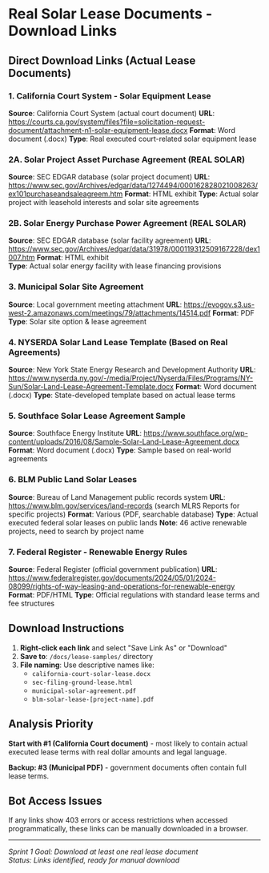 # Real Solar Lease Documents - Download Links

## Direct Download Links (Actual Lease Documents)

### 1. California Court System - Solar Equipment Lease
**Source**: California Court System (actual court document)
**URL**: https://courts.ca.gov/system/files?file=solicitation-request-document/attachment-n1-solar-equipment-lease.docx
**Format**: Word document (.docx)
**Type**: Real executed court-related solar equipment lease

### 2A. Solar Project Asset Purchase Agreement (REAL SOLAR)
**Source**: SEC EDGAR database (solar project document)
**URL**: https://www.sec.gov/Archives/edgar/data/1274494/000162828021008263/ex101purchaseandsaleagreem.htm
**Format**: HTML exhibit
**Type**: Actual solar project with leasehold interests and solar site agreements

### 2B. Solar Energy Purchase Power Agreement (REAL SOLAR)
**Source**: SEC EDGAR database (solar facility agreement)
**URL**: https://www.sec.gov/Archives/edgar/data/31978/000119312509167228/dex1007.htm
**Format**: HTML exhibit  
**Type**: Actual solar energy facility with lease financing provisions

### 3. Municipal Solar Site Agreement
**Source**: Local government meeting attachment
**URL**: https://evogov.s3.us-west-2.amazonaws.com/meetings/79/attachments/14514.pdf
**Format**: PDF
**Type**: Solar site option & lease agreement

### 4. NYSERDA Solar Land Lease Template (Based on Real Agreements)
**Source**: New York State Energy Research and Development Authority
**URL**: https://www.nyserda.ny.gov/-/media/Project/Nyserda/Files/Programs/NY-Sun/Solar-Land-Lease-Agreement-Template.docx
**Format**: Word document (.docx)
**Type**: State-developed template based on actual lease terms

### 5. Southface Solar Lease Agreement Sample
**Source**: Southface Energy Institute
**URL**: https://www.southface.org/wp-content/uploads/2016/08/Sample-Solar-Land-Lease-Agreement.docx
**Format**: Word document (.docx)
**Type**: Sample based on real-world agreements

### 6. BLM Public Land Solar Leases
**Source**: Bureau of Land Management public records system
**URL**: https://www.blm.gov/services/land-records (search MLRS Reports for specific projects)
**Format**: Various (PDF, searchable database)
**Type**: Actual executed federal solar leases on public lands
**Note**: 46 active renewable projects, need to search by project name

### 7. Federal Register - Renewable Energy Rules
**Source**: Federal Register (official government publication)
**URL**: https://www.federalregister.gov/documents/2024/05/01/2024-08099/rights-of-way-leasing-and-operations-for-renewable-energy
**Format**: PDF/HTML
**Type**: Official regulations with standard lease terms and fee structures

## Download Instructions

1. **Right-click each link** and select "Save Link As" or "Download"
2. **Save to**: `/docs/lease-samples/` directory
3. **File naming**: Use descriptive names like:
   - `california-court-solar-lease.docx`
   - `sec-filing-ground-lease.html`
   - `municipal-solar-agreement.pdf`
   - `blm-solar-lease-[project-name].pdf`

## Analysis Priority

**Start with #1 (California Court document)** - most likely to contain actual executed lease terms with real dollar amounts and legal language.

**Backup: #3 (Municipal PDF)** - government documents often contain full lease terms.

## Bot Access Issues

If any links show 403 errors or access restrictions when accessed programmatically, these links can be manually downloaded in a browser.

---
*Sprint 1 Goal: Download at least one real lease document*  
*Status: Links identified, ready for manual download*